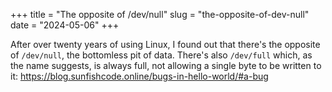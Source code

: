 +++
title = "The opposite of /dev/null"
slug = "the-opposite-of-dev-null"
date = "2024-05-06"
+++

After over twenty years of using Linux, I found out that there's the opposite of `/dev/null`, the bottomless pit of data. There's also `/dev/full` which, as the name suggests, is always full, not allowing a single byte to be written to it: https://blog.sunfishcode.online/bugs-in-hello-world/#a-bug
